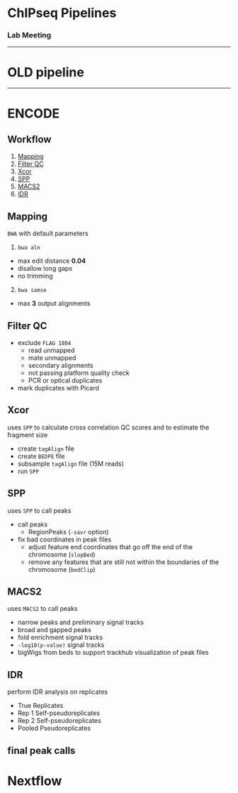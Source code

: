# ChIPseq Pipelines

### Lab Meeting
<!-- .element: style="margin-top: 1.2em;"-->
------

# OLD pipeline

------

# ENCODE


## Workflow

1. [Mapping](#/Mapping)
2. [Filter QC](#/FilterQC)
3. [Xcor](#/Xcor)
4. [SPP](#/SPP)
5. [MACS2](#/MACS2)
6. [IDR](#/IDR)


## Mapping
<!-- .element: style="margin-bottom: 0.6em;"-->

<!-- panel->(blue) -->
<!-- .element: style="margin-bottom: 2em;"-->
``BWA`` with default parameters

1. ``bwa aln``
  - max edit distance **0.04**
  - disallow long gaps
  - no trimming
<!-- .element: style="margin-bottom: 0.6em;"-->
2. ``bwa samse``
  - max **3** output alignments


## Filter QC

  - exclude ``FLAG 1804``
    * read unmapped
    * mate unmapped
    * secondary alignments
    * not passing platform quality check
    * PCR or optical duplicates
  - mark duplicates with Picard


## Xcor
<!-- .element: style="margin-bottom: 0.6em;"-->

<!-- panel->(blue) -->
<!-- .element: style="margin-bottom: 2em;"-->
uses ``SPP`` to calculate cross correlation QC scores and to estimate the fragment size

  - create ``tagAlign`` file
  - create ``BEDPE`` file
  - subsample ``tagAlign`` file (15M reads)
  - run ``SPP``


## SPP
<!-- .element: style="margin-bottom: 0.6em;"-->

<!-- panel->(blue) -->
<!-- .element: style="margin-bottom: 2em;"-->
uses ``SPP`` to call peaks

  - call peaks
    * RegionPeaks (``-savr`` option)
  - fix bad coordinates in peak files
    * adjust feature end coordinates that go off the end of the chromosome (``slopBed``)
    * remove any features that are still not within the boundaries of the chromosome (``bedClip``)


## MACS2
<!-- .element: style="margin-bottom: 0.6em;"-->

<!-- panel->(blue) -->
<!-- .element: style="margin-bottom: 2em;"-->
uses ``MACS2`` to call peaks

  - narrow peaks and preliminary signal tracks
  - broad and gapped peaks
  - fold enrichment signal tracks
  - ``-log10(p-value)`` signal tracks
  - bigWigs from beds to support trackhub visualization of peak files


## IDR
<!-- .element: style="margin-bottom: 0.6em;"-->

<!-- panel->(blue) -->
<!-- .element: style="margin-bottom: 2em;"-->
perform IDR analysis on replicates

  - True Replicates
  - Rep 1 Self-pseudoreplicates
  - Rep 2 Self-pseudoreplicates
  - Pooled Pseudoreplicates

<!-- panel->(green) -->
<!-- .element: style="margin-top: 2em;"-->
final peak calls
------

# Nextflow
